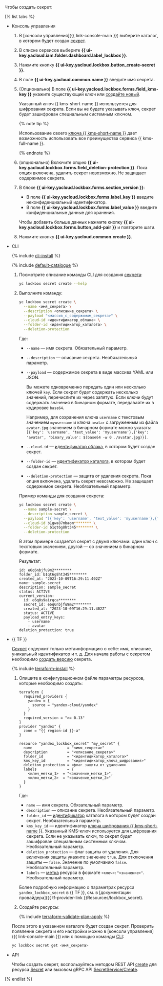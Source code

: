 Чтобы создать секрет:

{% list tabs %}

- Консоль управления

    1. В [консоли управления]({{ link-console-main }}) выберите каталог, в котором будет создан [секрет](../../lockbox/concepts/secret.md).
    1. В списке сервисов выберите **{{ ui-key.yacloud.iam.folder.dashboard.label_lockbox }}**.
    1. Нажмите кнопку **{{ ui-key.yacloud.lockbox.button_create-secret }}**.
    1. В поле **{{ ui-key.yacloud.common.name }}** введите имя секрета.
    1. (Опционально) В поле **{{ ui-key.yacloud.lockbox.forms.field_kms-key }}** укажите существующий ключ или [создайте новый](../../kms/operations/key.md#create).

        Указанный ключ {{ kms-short-name }} используется для шифрования секрета. Если вы не будете указывать ключ, секрет будет зашифрован специальным системным ключом.

        {% note tip %}

        Использование своего [ключа {{ kms-short-name }}](../../kms/concepts/key.md) дает возможность использовать все преимущества сервиса {{ kms-full-name }}.

        {% endnote %}

    1. (опционально) Включите опцию **{{ ui-key.yacloud.lockbox.forms.field_deletion-protection }}**. Пока опция включена, удалить секрет невозможно. Не защищает содержимое секрета.
    1. В блоке **{{ ui-key.yacloud.lockbox.forms.section_version }}**:

        * В поле **{{ ui-key.yacloud.lockbox.forms.label_key }}** введите неконфиденциальный идентификатор.
        * В поле **{{ ui-key.yacloud.lockbox.forms.label_value }}** введите конфиденциальные данные для хранения.
        
        Чтобы добавить больше данных нажмите кнопку **{{ ui-key.yacloud.lockbox.forms.button_add-pair }}** и повторите шаги.
    1. Нажмите кнопку **{{ ui-key.yacloud.common.create }}**.

- CLI

  {% include [cli-install](../../_includes/cli-install.md) %}

  {% include [default-catalogue](../../_includes/default-catalogue.md) %}

  1. Посмотрите описание команды CLI для создания [секрета](../../lockbox/concepts/secret.md):

      ```bash
      yc lockbox secret create --help
      ```

  1. Выполните команду:
  
     ```bash
     yc lockbox secret create \
       --name <имя_секрета> \
       --description <описание_секрета> \
       --payload "<массив_с_содержимым_секрета>" \
       --cloud-id <идентификатор_облака> \
       --folder-id <идентификатор_каталога> \
       --deletion-protection
     ```

     Где:

     * `--name` — имя секрета. Обязательный параметр.
     * `--description` — описание секрета. Необязательный параметр.
     * `--payload` — содержимое секрета в виде массива YAML или JSON. 
        
         Вы можете одновременно передать один или несколько ключей `key`. Если секрет будет содержать несколько значений, перечислите их через запятую. Если ключи будут содержать значения в бинарном формате, передавайте их в кодировке `base64`. 
        
         Например, для сохранения ключа `username` с текстовым значением `myusername` и ключа `avatar` с загруженным из файла `avatar.jpg` значением в бинарном формате можно указать:
         `[{'key': 'username', 'text_value': 'myusername'},{'key': 'avatar', 'binary_value': $(base64 -w 0 ./avatar.jpg)}]`.
     * `--cloud-id` — [идентификатор облака](../../resource-manager/operations/cloud/get-id.md), в котором будет создан секрет.
     * `--folder-id` — [идентификатор каталога](../../resource-manager/operations/folder/get-id.md), в котором будет создан секрет.
     * `--deletion-protection` — защита от удаления секрета. Пока опция включена, удалить секрет невозможно. Не защищает содержимое секрета. Необязательный параметр.

     Пример команды для создания секрета:

     ```bash
     yc lockbox secret create \
       --name sample-secret \
       --description sample_secret \
       --payload "[{'key': 'username', 'text_value': 'myusername'},{'key': 'avatar', 'binary_value': $(base64 -w 0 ./avatar.jpg)}]" \
       --cloud-id b1gwa87mbaom******** \
       --folder-id b1qt6g8ht345******** \
       --deletion-protection
     ``` 

     В этом примере создается секрет с двумя ключами: один ключ с текстовым значением, другой — со значением в бинарном формате.

     Результат:
     
     ```
     id: e6q6nbjfu9m2********
     folder_id: b1qt6g8ht345********
     created_at: "2023-10-09T16:29:11.402Z"
     name: sample-secret
     description: sample_secret
     status: ACTIVE
     current_version:
       id: e6q0s9airqca********
       secret_id: e6q6nbjfu9m2********
       created_at: "2023-10-09T16:29:11.402Z"
       status: ACTIVE
       payload_entry_keys:
         - username
         - avatar
     deletion_protection: true
     ```

- {{ TF }}

  [Секрет](../../lockbox/concepts/secret.md) содержит только метаинформацию о себе: имя, описание, уникальный идентификатор и т. д. Для начала работы с секретом необходимо [создать версию](../../lockbox/operations/secret-version-manage.md) секрета.

  {% include [terraform-install](../../_includes/terraform-install.md) %}

  1. Опишите в конфигурационном файле параметры ресурсов, которые необходимо создать:

          
     ```
     terraform {
       required_providers {
         yandex = {
           source = "yandex-cloud/yandex"
         }
       }
       required_version = ">= 0.13"
     }
     provider "yandex" {
       zone = "{{ region-id }}-a"
     }

     resource "yandex_lockbox_secret" "my_secret" {
       name                = "<имя_секрета>"
       description         = "<описание_секрета>"
       folder_id           = "<идентификатор_каталога>"
       kms_key_id          = "<идентификатор_ключа_шифрования>"
       deletion_protection = <флаг_защиты_от_удаления>
       labels              = {
         <ключ_метки_1>  = "<значение_метки_1>",
         <ключ_метки_2>  = "<значение_метки_2>"
       }
     }
     ```



      Где:

      * `name` — имя секрета. Обязательный параметр.
      * `description` — описание секрета. Необязательный параметр.
      * `folder_id` — [идентификатор](../../resource-manager/operations/folder/get-id.md) каталога в котором будет создан секрет. Необязательный параметр.
      * `kms_key_id` — идентификатор [ключа шифрования {{ kms-short-name }}](../../kms/concepts/). Указанный KMS-ключ используется для шифрования секрета. Если не указывать ключ, то секрет будет зашифрован специальным системным ключом. Необязательный параметр.
      * `deletion_protection` — флаг защиты от удаления. Для включения защиты укажите значение `true`. Для отключения защиты — `false`. Значение по умолчанию `false`. Необязательный параметр.
      * `labels` — [метка](../../overview/concepts/services.md#labels) ресурса в формате `<ключ>:"<значение>"`. Необязательный параметр.

      Более подробную информацию о параметрах ресурса `yandex_lockbox_secret` в {{ TF }}, см. в [документации провайдера]({{ tf-provider-link }}Resources/lockbox_secret).

  1. Создайте ресурсы:

      {% include [terraform-validate-plan-apply](../../_tutorials/terraform-validate-plan-apply.md) %}

  После этого в указанном каталоге будет создан секрет. Проверить появление секрета и его настройки можно в [консоли управления]({{ link-console-main }}) или с помощью команды [CLI](../../cli/quickstart.md):

    ```bash
    yc lockbox secret get <имя_секрета>
    ```

- API

  Чтобы создать секрет, воспользуйтесь методом REST API [create](../../lockbox/api-ref/Secret/create.md) для ресурса [Secret](../../lockbox/api-ref/Secret/index.md) или вызовом gRPC API [SecretService/Create](../../lockbox/api-ref/grpc/secret_service.md#Create).

{% endlist %}
